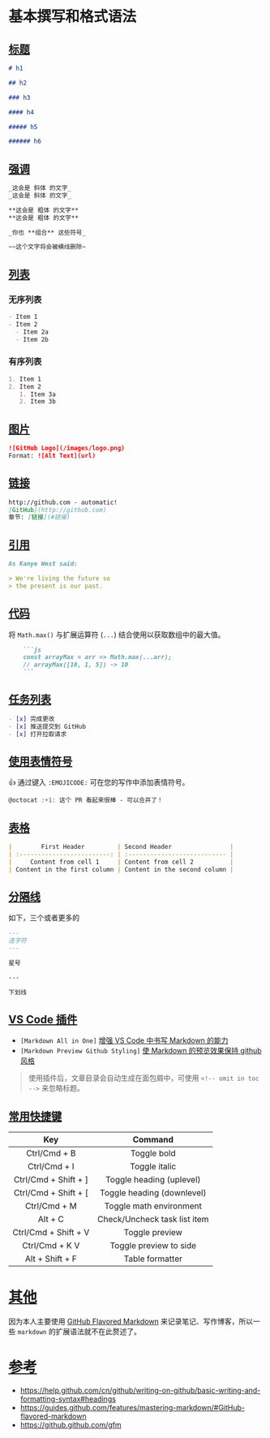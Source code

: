 # 基本撰写和格式语法

## [标题](#标题)

```md
# h1

## h2

### h3

#### h4

##### h5

###### h6
```

## [强调](#强调)

```md
_这会是 斜体 的文字_
_这会是 斜体 的文字_

**这会是 粗体 的文字**
**这会是 粗体 的文字**

_你也 **组合** 这些符号_

~~这个文字将会被横线删除~
```

## [列表](#列表)

### 无序列表

```md
- Item 1
- Item 2
  - Item 2a
  - Item 2b
```

### 有序列表

```md
1. Item 1
2. Item 2
   1. Item 3a
   2. Item 3b
```

## [图片](#图片)

```md
![GitHub Logo](/images/logo.png)
Format: ![Alt Text](url)
```

## [链接](#链接)

```md
http://github.com - automatic!
[GitHub](http://github.com)
章节: [链接](#链接)
```

## [引用](#引用)

```md
As Kanye West said:

> We're living the future so
> the present is our past.
```

## [代码](#代码)

将 `Math.max()` 与扩展运算符 (`...`) 结合使用以获取数组中的最大值。

````md
    ```js
    const arrayMax = arr => Math.max(...arr);
    // arrayMax([10, 1, 5]) -> 10
    ```
````

## [任务列表](#任务列表)

```md
- [x] 完成更改
- [x] 推送提交到 GitHub
- [x] 打开拉取请求
```

## [使用表情符号](#使用表情符号)

:+1: 通过键入 `:EMOJICODE:` 可在您的写作中添加表情符号。

```md
@octocat :+1: 这个 PR 看起来很棒 - 可以合并了！
```

## [表格](#表格)

```md
|        First Header         | Second Header                |
| :-------------------------: | :--------------------------- |
|     Content from cell 1     | Content from cell 2          |
| Content in the first column | Content in the second column |
```

## [分隔线](#分隔线)

如下，三个或者更多的

```md
---
连字符
---

星号

---

下划线
```

## [VS Code 插件](#vs-code-插件)

- `[Markdown All in One]` [增强 VS Code 中书写 Markdown 的能力](https://marketplace.visualstudio.com/items?itemName=yzhang.markdown-all-in-one)
- `[Markdown Preview Github Styling]` [使 Markdown 的预览效果保持 github 风格](https://marketplace.visualstudio.com/items?itemName=bierner.github-markdown-preview)

> 使用插件后，文章目录会自动生成在面包屑中，可使用 `<!-- omit in toc -->` 来忽略标题。

## [常用快捷键](#常用快捷键)

|         Key          |           Command            |
| :------------------: | :--------------------------: |
|     Ctrl/Cmd + B     |         Toggle bold          |
|     Ctrl/Cmd + I     |        Toggle italic         |
| Ctrl/Cmd + Shift + ] |   Toggle heading (uplevel)   |
| Ctrl/Cmd + Shift + [ |  Toggle heading (downlevel)  |
|     Ctrl/Cmd + M     |   Toggle math environment    |
|       Alt + C        | Check/Uncheck task list item |
| Ctrl/Cmd + Shift + V |        Toggle preview        |
|    Ctrl/Cmd + K V    |    Toggle preview to side    |
|   Alt + Shift + F    |       Table formatter        |

# [其他](#其他)

因为本人主要使用 [GitHub Flavored Markdown](https://github.github.com/gfm/) 来记录笔记、写作博客，所以一些 `markdown` 的扩展语法就不在此赘述了。

# [参考](#参考)

- https://help.github.com/cn/github/writing-on-github/basic-writing-and-formatting-syntax#headings
- https://guides.github.com/features/mastering-markdown/#GitHub-flavored-markdown
- https://github.github.com/gfm
